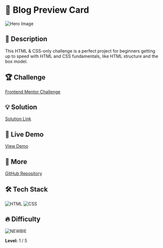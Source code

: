 # 📁 Blog Preview Card

![Hero Image](https://res.cloudinary.com/dz209s6jk/image/upload/v1703155602/Challenges/cmab9xsatnq8m04w5ikl.jpg)

## 🌟 Description

This HTML & CSS-only challenge is a perfect project for beginners getting up to speed with HTML and CSS fundamentals, like HTML structure and the box model.

## 🏆 Challenge

[Frontend Mentor Challenge](https://www.frontendmentor.io/challenges/blog-preview-card-ckPaj01IcS)

## 💡 Solution

[Solution Link](https://www.frontendmentor.io/solutions/blog-preview-card-oJIayWFJAz)

## 🚀 Live Demo

[View Demo](https://younes-alhyan.github.io/blog-preview-card)

## 🔎 More

[GitHub Repository](https://github.com/younes-alhyan/frontend-mentor/)

## 🛠️ Tech Stack

![HTML](https://img.shields.io/badge/HTML-E34F26?style=for-the-badge&logo=html5&logoColor=white)
![CSS](https://img.shields.io/badge/CSS-1572B6?style=for-the-badge&logo=css&logoColor=white)

## 🔥 Difficulty

![NEWBIE](https://img.shields.io/badge/Difficulty-NEWBIE-blue)

**Level:** 1 / 5
